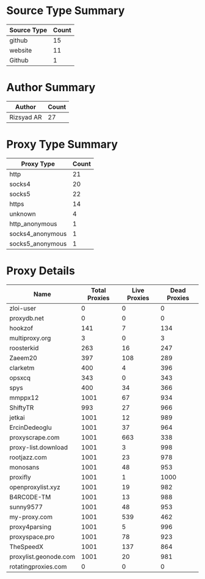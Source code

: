 # Source Type Summary

| Source Type | Count |
|-------------|-------|
| github | 15 |
| website | 11 |
| Github | 1 |


# Author Summary

| Author | Count |
|--------|-------|
| Rizsyad AR | 27 |


# Proxy Type Summary

| Proxy Type | Count |
|------------|-------|
| http | 21 |
| socks4 | 20 |
| socks5 | 22 |
| https | 14 |
| unknown | 4 |
| http_anonymous | 1 |
| socks4_anonymous | 1 |
| socks5_anonymous | 1 |


# Proxy Details

| Name | Total Proxies | Live Proxies | Dead Proxies |
|------|---------------|--------------|---------------|
| zloi-user | 0 | 0 | 0 |
| proxydb.net | 0 | 0 | 0 |
| hookzof | 141 | 7 | 134 |
| multiproxy.org | 3 | 0 | 3 |
| roosterkid | 263 | 16 | 247 |
| Zaeem20 | 397 | 108 | 289 |
| clarketm | 400 | 4 | 396 |
| opsxcq | 343 | 0 | 343 |
| spys | 400 | 34 | 366 |
| mmppx12 | 1001 | 67 | 934 |
| ShiftyTR | 993 | 27 | 966 |
| jetkai | 1001 | 12 | 989 |
| ErcinDedeoglu | 1001 | 37 | 964 |
| proxyscrape.com | 1001 | 663 | 338 |
| proxy-list.download | 1001 | 3 | 998 |
| rootjazz.com | 1001 | 23 | 978 |
| monosans | 1001 | 48 | 953 |
| proxifly | 1001 | 1 | 1000 |
| openproxylist.xyz | 1001 | 19 | 982 |
| B4RC0DE-TM | 1001 | 13 | 988 |
| sunny9577 | 1001 | 48 | 953 |
| my-proxy.com | 1001 | 539 | 462 |
| proxy4parsing | 1001 | 5 | 996 |
| proxyspace.pro | 1001 | 78 | 923 |
| TheSpeedX | 1001 | 137 | 864 |
| proxylist.geonode.com | 1001 | 20 | 981 |
| rotatingproxies.com | 0 | 0 | 0 |
